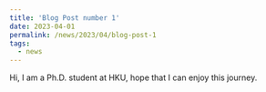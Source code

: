 ```yaml
---
title: 'Blog Post number 1'
date: 2023-04-01
permalink: /news/2023/04/blog-post-1
tags:
  - news
---
```


Hi, I am a Ph.D. student at HKU, hope that I can enjoy this journey.


